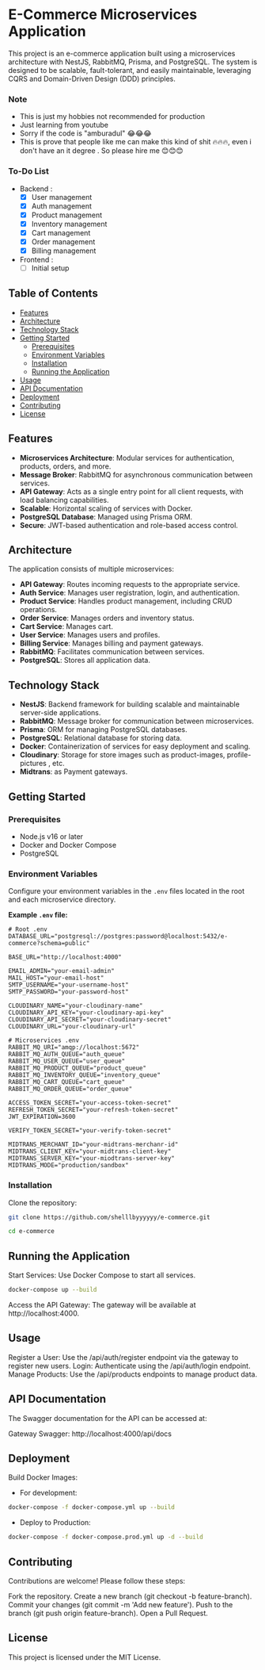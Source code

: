 # E-Commerce Microservices Application

This project is an e-commerce application built using a microservices architecture with NestJS, RabbitMQ, Prisma, and PostgreSQL. The system is designed to be scalable, fault-tolerant, and easily maintainable, leveraging CQRS and Domain-Driven Design (DDD) principles.

### Note

- This is just my hobbies not recommended for production
- Just learning from youtube
- Sorry if the code is "amburadul" 😂😂😂
- This is prove that people like me can make this kind of shit 🔥🔥🔥, even i don't have an it degree . So please hire me 😊😊😊

### To-Do List

- Backend :
  - [x] User management
  - [x] Auth management
  - [x] Product management
  - [x] Inventory management
  - [x] Cart management
  - [x] Order management
  - [x] Billing management
- Frontend :
  - [ ] Initial setup

## **Table of Contents**

- [Features](#features)
- [Architecture](#architecture)
- [Technology Stack](#technology-stack)
- [Getting Started](#getting-started)
  - [Prerequisites](#prerequisites)
  - [Environment Variables](#environment-variables)
  - [Installation](#installation)
  - [Running the Application](#running-the-application)
- [Usage](#usage)
- [API Documentation](#api-documentation)
- [Deployment](#deployment)
- [Contributing](#contributing)
- [License](#license)

## **Features**

- **Microservices Architecture**: Modular services for authentication, products, orders, and more.
- **Message Broker**: RabbitMQ for asynchronous communication between services.
- **API Gateway**: Acts as a single entry point for all client requests, with load balancing capabilities.
- **Scalable**: Horizontal scaling of services with Docker.
- **PostgreSQL Database**: Managed using Prisma ORM.
- **Secure**: JWT-based authentication and role-based access control.

## **Architecture**

The application consists of multiple microservices:

- **API Gateway**: Routes incoming requests to the appropriate service.
- **Auth Service**: Manages user registration, login, and authentication.
- **Product Service**: Handles product management, including CRUD operations.
- **Order Service**: Manages orders and inventory status.
- **Cart Service**: Manages cart.
- **User Service**: Manages users and profiles.
- **Billing Service**: Manages billing and payment gateways.
- **RabbitMQ**: Facilitates communication between services.
- **PostgreSQL**: Stores all application data.

## **Technology Stack**

- **NestJS**: Backend framework for building scalable and maintainable server-side applications.
- **RabbitMQ**: Message broker for communication between microservices.
- **Prisma**: ORM for managing PostgreSQL databases.
- **PostgreSQL**: Relational database for storing data.
- **Docker**: Containerization of services for easy deployment and scaling.
- **Cloudinary**: Storage for store images such as product-images, profile-pictures , etc.
- **Midtrans**: as Payment gateways.

## **Getting Started**

### **Prerequisites**

- Node.js v16 or later
- Docker and Docker Compose
- PostgreSQL

### **Environment Variables**

Configure your environment variables in the `.env` files located in the root and each microservice directory.

**Example `.env` file:**

```dotenv
# Root .env
DATABASE_URL="postgresql://postgres:password@localhost:5432/e-commerce?schema=public"

BASE_URL="http://localhost:4000"

EMAIL_ADMIN="your-email-admin"
MAIL_HOST="your-email-host"
SMTP_USERNAME="your-username-host"
SMTP_PASSWORD="your-password-host"

CLOUDINARY_NAME="your-cloudinary-name"
CLOUDINARY_API_KEY="your-cloudinary-api-key"
CLOUDINARY_API_SECRET="your-cloudinary-secret"
CLOUDINARY_URL="your-cloudinary-url"
```

```dotenv
# Microservices .env
RABBIT_MQ_URI="amqp://localhost:5672"
RABBIT_MQ_AUTH_QUEUE="auth_queue"
RABBIT_MQ_USER_QUEUE="user_queue"
RABBIT_MQ_PRODUCT_QUEUE="product_queue"
RABBIT_MQ_INVENTORY_QUEUE="inventory_queue"
RABBIT_MQ_CART_QUEUE="cart_queue"
RABBIT_MQ_ORDER_QUEUE="order_queue"

ACCESS_TOKEN_SECRET="your-access-token-secret"
REFRESH_TOKEN_SECRET="your-refresh-token-secret"
JWT_EXPIRATION=3600

VERIFY_TOKEN_SECRET="your-verify-token-secret"

MIDTRANS_MERCHANT_ID="your-midtrans-merchanr-id"
MIDTRANS_CLIENT_KEY="your-midtrans-client-key"
MIDTRANS_SERVER_KEY="your-miodtrans-server-key"
MIDTRANS_MODE="production/sandbox"
```

### **Installation**

Clone the repository:

```bash
git clone https://github.com/shelllbyyyyyy/e-commerce.git

cd e-commerce
```

## **Running the Application**

Start Services: Use Docker Compose to start all services.

```bash
docker-compose up --build
```

Access the API Gateway: The gateway will be available at http://localhost:4000.

## **Usage**

Register a User: Use the /api/auth/register endpoint via the gateway to register new users.
Login: Authenticate using the /api/auth/login endpoint.
Manage Products: Use the /api/products endpoints to manage product data.

## **API Documentation**

The Swagger documentation for the API can be accessed at:

Gateway Swagger: http://localhost:4000/api/docs

## **Deployment**

Build Docker Images:

- For development:

```bash
docker-compose -f docker-compose.yml up --build
```

- Deploy to Production:

```bash
docker-compose -f docker-compose.prod.yml up -d --build
```

## **Contributing**

Contributions are welcome! Please follow these steps:

Fork the repository.
Create a new branch (git checkout -b feature-branch).
Commit your changes (git commit -m 'Add new feature').
Push to the branch (git push origin feature-branch).
Open a Pull Request.

## **License**

This project is licensed under the MIT License.
